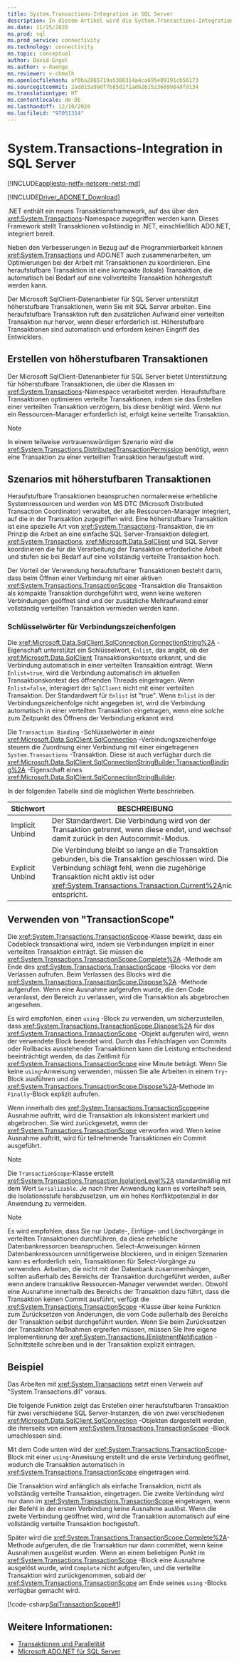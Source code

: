 ```yaml
---
title: System.Transactions-Integration in SQL Server
description: In diesem Artikel wird die System.Transactions-Integration mit SQL Server für die Arbeit mit verteilten Transaktionen beschrieben.
ms.date: 11/25/2020
ms.prod: sql
ms.prod_service: connectivity
ms.technology: connectivity
ms.topic: conceptual
author: David-Engel
ms.author: v-daenge
ms.reviewer: v-chmalh
ms.openlocfilehash: af0ba2865719a5388314a4ca695e09191cb56173
ms.sourcegitcommit: 2add15a99df7b85d271adb261523689984dfd134
ms.translationtype: HT
ms.contentlocale: de-DE
ms.lasthandoff: 12/10/2020
ms.locfileid: "97051314"
---
```

# <a name="systemtransactions-integration-with-sql-server"></a>System.Transactions-Integration in SQL Server

[!INCLUDE[appliesto-netfx-netcore-netst-md](../../includes/appliesto-netfx-netcore-netst-md.md)]

[!INCLUDE[Driver_ADONET_Download](../../includes/driver_adonet_download.md)]

.NET enthält ein neues Transaktionsframework, auf das über den <xref:System.Transactions>-Namespace zugegriffen werden kann. Dieses Framework stellt Transaktionen vollständig in .NET, einschließlich ADO.NET, integriert bereit.  
  
Neben den Verbesserungen in Bezug auf die Programmierbarkeit können <xref:System.Transactions> und ADO.NET auch zusammenarbeiten, um Optimierungen bei der Arbeit mit Transaktionen zu koordinieren. Eine heraufstufbare Transaktion ist eine kompakte (lokale) Transaktion, die automatisch bei Bedarf auf eine vollverteilte Transaktion höhergestuft werden kann.

Der Microsoft SqlClient-Datenanbieter für SQL Server unterstützt höherstufbare Transaktionen, wenn Sie mit SQL Server arbeiten. Eine heraufstufbare Transaktion ruft den zusätzlichen Aufwand einer verteilten Transaktion nur hervor, wenn dieser erforderlich ist. Höherstufbare Transaktionen sind automatisch und erfordern keinen Eingriff des Entwicklers.

## <a name="creating-promotable-transactions"></a>Erstellen von höherstufbaren Transaktionen

Der Microsoft SqlClient-Datenanbieter für SQL Server bietet Unterstützung für höherstufbare Transaktionen, die über die Klassen im <xref:System.Transactions>-Namespace verarbeitet werden. Heraufstufbare Transaktionen optimieren verteilte Transaktionen, indem sie das Erstellen einer verteilten Transaktion verzögern, bis diese benötigt wird. Wenn nur ein Ressourcen-Manager erforderlich ist, erfolgt keine verteilte Transaktion.

> [!NOTE]
> In einem teilweise vertrauenswürdigen Szenario wird die <xref:System.Transactions.DistributedTransactionPermission> benötigt, wenn eine Transaktion zu einer verteilten Transaktion heraufgestuft wird.

## <a name="promotable-transaction-scenarios"></a>Szenarios mit höherstufbaren Transaktionen

Heraufstufbare Transaktionen beanspruchen normalerweise erhebliche Systemressourcen und werden von MS DTC (Microsoft Distributed Transaction Coordinator) verwaltet, der alle Ressourcen-Manager integriert, auf die in der Transaktion zugegriffen wird. Eine höherstufbare Transaktion ist eine spezielle Art von <xref:System.Transactions>-Transaktion, die im Prinzip die Arbeit an eine einfache SQL Server-Transaktion delegiert. <xref:System.Transactions>, <xref:Microsoft.Data.SqlClient> und SQL Server koordinieren die für die Verarbeitung der Transaktion erforderliche Arbeit und stufen sie bei Bedarf auf eine vollständig verteilte Transaktion hoch.

Der Vorteil der Verwendung heraufstufbarer Transaktionen besteht darin, dass beim Öffnen einer Verbindung mit einer aktiven <xref:System.Transactions.TransactionScope> -Transaktion die Transaktion als kompakte Transaktion durchgeführt wird, wenn keine weiteren Verbindungen geöffnet sind und der zusätzliche Mehraufwand einer vollständig verteilten Transaktion vermieden werden kann.

### <a name="connection-string-keywords"></a>Schlüsselwörter für Verbindungszeichenfolgen

Die <xref:Microsoft.Data.SqlClient.SqlConnection.ConnectionString%2A> -Eigenschaft unterstützt ein Schlüsselwort, `Enlist`, das angibt, ob der <xref:Microsoft.Data.SqlClient> Transaktionskontexte erkennt, und die Verbindung automatisch in einer verteilten Transaktion einträgt. Wenn `Enlist=true`, wird die Verbindung automatisch im aktuellen Transaktionskontext des öffnenden Threads eingetragen. Wenn `Enlist=false`, interagiert der `SqlClient` nicht mit einer verteilten Transaktion. Der Standardwert für `Enlist` ist "true". Wenn `Enlist` in der Verbindungszeichenfolge nicht angegeben ist, wird die Verbindung automatisch in einer verteilten Transaktion eingetragen, wenn eine solche zum Zeitpunkt des Öffnens der Verbindung erkannt wird.

Die `Transaction Binding` -Schlüsselwörter in einer <xref:Microsoft.Data.SqlClient.SqlConnection> -Verbindungszeichenfolge steuern die Zuordnung einer Verbindung mit einer eingetragenen `System.Transactions` -Transaktion. Diese ist auch verfügbar durch die <xref:Microsoft.Data.SqlClient.SqlConnectionStringBuilder.TransactionBinding%2A> -Eigenschaft eines <xref:Microsoft.Data.SqlClient.SqlConnectionStringBuilder>.

In der folgenden Tabelle sind die möglichen Werte beschrieben.
  
|Stichwort|BESCHREIBUNG|  
|-------------|-----------------|  
|Implicit Unbind|Der Standardwert. Die Verbindung wird von der Transaktion getrennt, wenn diese endet, und wechselt damit zurück in den Autocommit-Modus.|
|Explicit Unbind|Die Verbindung bleibt so lange an die Transaktion gebunden, bis die Transaktion geschlossen wird. Die Verbindung schlägt fehl, wenn die zugehörige Transaktion nicht aktiv ist oder <xref:System.Transactions.Transaction.Current%2A>nicht entspricht.|

## <a name="using-transactionscope"></a>Verwenden von "TransactionScope"

Die <xref:System.Transactions.TransactionScope>-Klasse bewirkt, dass ein Codeblock transaktional wird, indem sie Verbindungen implizit in einer verteilten Transaktion einträgt. Sie müssen die <xref:System.Transactions.TransactionScope.Complete%2A> -Methode am Ende des <xref:System.Transactions.TransactionScope> -Blocks vor dem Verlassen aufrufen. Beim Verlassen des Blocks wird die <xref:System.Transactions.TransactionScope.Dispose%2A> -Methode aufgerufen. Wenn eine Ausnahme aufgerufen wurde, die den Code veranlasst, den Bereich zu verlassen, wird die Transaktion als abgebrochen angesehen.

Es wird empfohlen, einen `using` -Block zu verwenden, um sicherzustellen, dass <xref:System.Transactions.TransactionScope.Dispose%2A> für das <xref:System.Transactions.TransactionScope> -Objekt aufgerufen wird, wenn der verwendete Block beendet wird. Durch das Fehlschlagen von Commits oder Rollbacks ausstehender Transaktionen kann die Leistung entscheidend beeinträchtigt werden, da das Zeitlimit für <xref:System.Transactions.TransactionScope> eine Minute beträgt. Wenn Sie keine `using`-Anweisung verwenden, müssen Sie alle Arbeiten in einem `Try`-Block ausführen und die <xref:System.Transactions.TransactionScope.Dispose%2A>-Methode im `Finally`-Block explizit aufrufen.

Wenn innerhalb des <xref:System.Transactions.TransactionScope>eine Ausnahme auftritt, wird die Transaktion als inkonsistent markiert und abgebrochen. Sie wird zurückgesetzt, wenn der <xref:System.Transactions.TransactionScope> verworfen wird. Wenn keine Ausnahme auftritt, wird für teilnehmende Transaktionen ein Commit ausgeführt.

> [!NOTE]
> Die `TransactionScope`-Klasse erstellt <xref:System.Transactions.Transaction.IsolationLevel%2A> standardmäßig mit dem Wert `Serializable`. Je nach Ihrer Anwendung kann es vorteilhaft sein, die Isolationsstufe herabzusetzen, um ein hohes Konfliktpotenzial in der Anwendung zu vermeiden.

> [!NOTE]
> Es wird empfohlen, dass Sie nur Update-, Einfüge- und Löschvorgänge in verteilten Transaktionen durchführen, da diese erhebliche Datenbankressorcen beanspruchen. Select-Anweisungen können Datenbankressourcen unnötigerweise blockieren, und in einigen Szenarien kann es erforderlich sein, Transaktionen für Select-Vorgänge zu verwenden. Arbeiten, die nicht mit der Datenbank zusammenhängen, sollten außerhalb des Bereichs der Transaktion durchgeführt werden, außer wenn andere transaktive Ressourcen-Manager verwendet werden.
Obwohl eine Ausnahme innerhalb des Bereichs der Transaktion dazu führt, dass die Transaktion keinen Commit ausführt, verfügt die <xref:System.Transactions.TransactionScope> -Klasse über keine Funktion zum Zurücksetzen von Änderungen, die vom Code außerhalb des Bereichs der Transaktion selbst durchgeführt wurden. Wenn Sie beim Zurücksetzen der Transaktion Maßnahmen ergreifen müssen, müssen Sie Ihre eigene Implementierung der <xref:System.Transactions.IEnlistmentNotification> -Schnittstelle schreiben und in der Transaktion explizit eintragen.

## <a name="example"></a>Beispiel

Das Arbeiten mit <xref:System.Transactions> setzt einen Verweis auf "System.Transactions.dll" voraus.

Die folgende Funktion zeigt das Erstellen einer heraufstufbaren Transaktion für zwei verschiedene SQL Server-Instanzen, die von zwei verschiedenen <xref:Microsoft.Data.SqlClient.SqlConnection> -Objekten dargestellt werden, die ihrerseits von einem <xref:System.Transactions.TransactionScope> -Block umschlossen sind.

Mit dem Code unten wird der <xref:System.Transactions.TransactionScope>-Block mit einer `using`-Anweisung erstellt und die erste Verbindung geöffnet, wodurch die Transaktion automatisch in <xref:System.Transactions.TransactionScope> eingetragen wird.

Die Transaktion wird anfänglich als einfache Transaktion, nicht als vollständig verteilte Transaktion, eingetragen. Die zweite Verbindung wird nur dann im <xref:System.Transactions.TransactionScope> eingetragen, wenn der Befehl in der ersten Verbindung keine Ausnahme auslöst. Wenn die zweite Verbindung geöffnet wird, wird die Transaktion automatisch auf eine vollständig verteilte Transaktion hochgestuft.

Später wird die <xref:System.Transactions.TransactionScope.Complete%2A>-Methode aufgerufen, die die Transaktion nur dann committet, wenn keine Ausnahmen ausgelöst wurden. Wenn an einem beliebigen Punkt im <xref:System.Transactions.TransactionScope> -Block eine Ausnahme ausgelöst wurde, wird `Complete` nicht aufgerufen, und die verteilte Transaktion wird zurückgenommen, sobald der <xref:System.Transactions.TransactionScope> am Ende seines `using` -Blocks verfügbar gemacht wird.

[!code-csharp[SqlTransactionScope#1](~/../sqlclient/doc/samples/SqlTransactionScope.cs#1)]

## <a name="see-also"></a>Weitere Informationen:

- [Transaktionen und Parallelität](transactions-and-concurrency.md)
- [Microsoft ADO.NET für SQL Server](microsoft-ado-net-sql-server.md)
